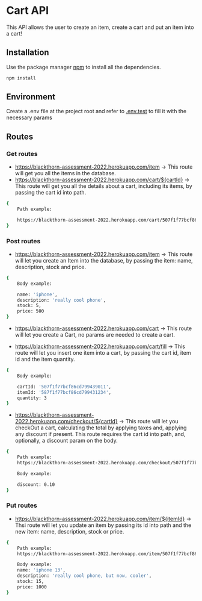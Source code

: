 # Cart API

This API allows the user to create an item, create a cart and put an item into a cart!

## Installation

Use the package manager [npm](https://www.npmjs.com/) to install all the dependencies.

```bash
npm install
```

## Environment

Create a .env file at the project root and refer to [.env.test](https://github.com/henriquehschmitt1/blackthorn/blob/main/.env.test) to fill it with the necessary params

## Routes

### Get routes

-   https://blackthorn-assessment-2022.herokuapp.com/item -> This route will get you all the items in the database.
-   https://blackthorn-assessment-2022.herokuapp.com/cart/${cartId} -> This route will get you all the details about a cart, including its items, by passing the cart id into path.

```bash
{
    Path example:

    https://blackthorn-assessment-2022.herokuapp.com/cart/507f1f77bcf86cd799439011
}
```

### Post routes

-   https://blackthorn-assessment-2022.herokuapp.com/item -> This route will let you create an Item into the database, by passing the item: name, description, stock and price.

```bash
{
    Body example:

    name: 'iphone',
    description: 'really cool phone',
    stock: 5,
    price: 500
}
```

-   https://blackthorn-assessment-2022.herokuapp.com/cart -> This route will let you create a Cart, no params are needed to create a cart.

-   https://blackthorn-assessment-2022.herokuapp.com/cart/fill -> This route will let you insert one item into a cart, by passing the cart id, item id and the item quantity.

```bash
{
    Body example:

    cartId: '507f1f77bcf86cd799439011',
    itemId: '587f1f77bcf86cd799431234',
    quantity: 3
}
```

-   https://blackthorn-assessment-2022.herokuapp.com/checkout/${cartId} -> This route will let you checkOut a cart, calculating the total by applying taxes and, applying any discount if present. This route requires the cart id into path, and, optionally, a discount param on the body.

```bash
{
    Path example:
    https://blackthorn-assessment-2022.herokuapp.com/checkout/507f1f77bcf86cd799439011

    Body example:

    discount: 0.10
}
```

### Put routes

-   https://blackthorn-assessment-2022.herokuapp.com/item/${itemId} -> Thsi route will let you update an item by passing its id into path and the new item: name, description, stock or price.

```bash
{
    Path example:
    https://blackthorn-assessment-2022.herokuapp.com/item/507f1f77bcf86cd799439011

    Body example:
    name: 'iphone 13',
    description: 'really cool phone, but now, cooler',
    stock: 15,
    price: 1000
}
```
